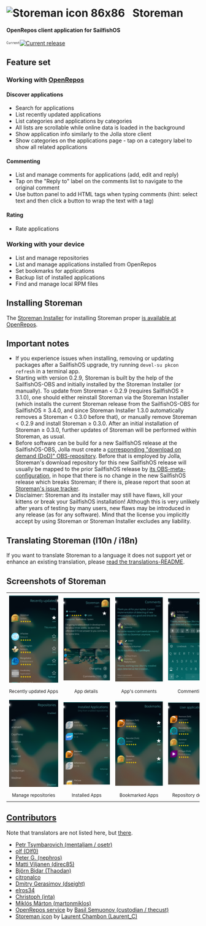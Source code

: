 # ![Storeman icon 86x86](./icons/86x86/harbour-storeman.png?raw=true) &nbsp; **Storeman**
**OpenRepos client application for SailfishOS**

<sup><sub>`Current`</sub></sup>[![Current release](https://img.shields.io/github/release/storeman-developers/harbour-storeman.svg)](https://github.com/storeman-developers/harbour-storeman/releases)

## Feature set

### Working with [OpenRepos](https://openrepos.net/)
#### Discover applications
- Search for applications
- List recently updated applications
- List categories and applications by categories
- All lists are scrollable while online data is loaded in the background
- Show application info similarly to the Jolla store client
- Show categories on the applications page - tap on a category label to show all related applications
#### Commenting
- List and manage comments for applications (add, edit and reply)
- Tap on the "Reply to" label on the comments list to navigate to the original comment
- Use button panel to add HTML tags when typing comments (hint: select text and then click a button to wrap the text with a tag)
#### Rating
- Rate applications

### Working with your device
- List and manage repositories
- List and manage applications installed from OpenRepos
- Set bookmarks for applications
- Backup list of installed applications
- Find and manage local RPM files

## Installing Storeman

The [Storeman Installer](https://github.com/storeman-developers/harbour-storeman-installer#readme) for installing Storeman proper [is available at OpenRepos](https://openrepos.net/content/olf/storeman-installer).

## Important notes

* If you experience issues when installing, removing or updating packages after a SailfishOS upgrade, try running `devel-su pkcon refresh` in a terminal app.
* Starting with version 0.2.9, Storeman is built by the help of the SailfishOS-OBS and initially installed by the Storeman Installer (or manually).  To update from Storeman < 0.2.9 (requires SailfishOS ≥ 3.1.0), one should either reinstall Storeman via the Storeman Installer (which installs the current Storeman release from the SailfishOS-OBS for SailfishOS ≥ 3.4.0, and since Storeman Installer 1.3.0 automatically removes a Storeman < 0.3.0 before that), or manually remove Storeman < 0.2.9 and install Storeman ≥ 0.3.0.  After an initial installation of Storeman ≥ 0.3.0, further updates of Storeman will be performed within Storeman, as usual.
* Before software can be build for a new SailfishOS release at the SailfishOS-OBS, Jolla must create a [corresponding "download on demand (DoD)" OBS-repository](https://build.sailfishos.org/project/subprojects/sailfishos).  Before that is employed by Jolla, Storeman's download repository for this new SailfishOS release will usually be mapped to the prior SailfishOS release by [its OBS-meta-configuration](https://build.sailfishos.org/project/meta/home:olf:harbour-storeman), in hope that there is no change in the new SailfishOS release which breaks Storeman; if there is, please report that soon at [Storeman's issue tracker](https://github.com/storeman-developers/harbour-storeman/issues).
* Disclaimer: Storeman and its installer may still have flaws, kill your kittens or break your SailfishOS installation!  Although this is very unlikely after years of testing by many users, new flaws may be introduced in any release (as for any software).  Mind that the license you implicitly accept by using Storeman or Storeman Installer excludes any liability.

## Translating Storeman (l10n / i18n)

If you want to translate Storeman to a language it does not support yet or enhance an existing translation, please [read the translations-README](./translations#readme).

## Screenshots of Storeman

|       |       |       |       |
| :---: | :---: | :---: | :---: |
|       |       |       |       |
| ![RecentAppsPage](./.xdata/screenshots/screenshot-screenshot-storeman-01.png?raw=true) | ![AppPage](./.xdata/screenshots/screenshot-screenshot-storeman-02.png?raw=true) | ![CommentsPage](./.xdata/screenshots/screenshot-screenshot-storeman-03.png?raw=true) | ![Commenting](./.xdata/screenshots/screenshot-screenshot-storeman-04.png?raw=true) |
| <sub>Recently&nbsp;updated&nbsp;Apps</sub> | <sub>&nbsp;&nbsp;&nbsp;&nbsp;&nbsp;&nbsp;&nbsp;&nbsp;&nbsp;App&nbsp;details&nbsp;&nbsp;&nbsp;&nbsp;&nbsp;&nbsp;&nbsp;&nbsp;&nbsp;&nbsp;</sub> | <sub>&nbsp;&nbsp;&nbsp;&nbsp;&nbsp;App's&nbsp;comments&nbsp;&nbsp;&nbsp;&nbsp;&nbsp;</sub> | <sub>&nbsp;&nbsp;&nbsp;&nbsp;&nbsp;&nbsp;&nbsp;&nbsp;Commenting&nbsp;&nbsp;&nbsp;&nbsp;&nbsp;&nbsp;&nbsp;&nbsp;</sub> |
|       |       |       |       |
|       |       |       |       |
| ![RepositoriesPage](./.xdata/screenshots/screenshot-screenshot-storeman-06.png?raw=true) | ![InstalledAppsPage](./.xdata/screenshots/screenshot-screenshot-storeman-07.png?raw=true) | ![BookmarksPage](./.xdata/screenshots/screenshot-screenshot-storeman-08.png?raw=true) | ![RepositoryPage](./.xdata/screenshots/screenshot-screenshot-storeman-09.png?raw=true) |
| <sub>Manage repositories</sub> | <sub>Installed Apps</sub> | <sub>Bookmarked Apps</sub> | <sub>Repository details</sub> |
|       |       |       |       |

## [Contributors](https://github.com/storeman-developers/harbour-storeman/graphs/contributors)
Note that translators are not listed here, but [there](https://github.com/storeman-developers/harbour-storeman/blob/master/qml/models/TranslatorsModel.qml).
- [Petr Tsymbarovich (mentaljam / osetr)](https://github.com/mentaljam)
- [olf (Olf0)](https://github.com/Olf0)
- [Peter G. (nephros)](https://github.com/nephros)
- [Matti Viljanen (direc85)](https://github.com/direc85)
- [Björn Bidar (Thaodan)](https://github.com/Thaodan)
- [citronalco](https://github.com/citronalco)
- [Dmitry Gerasimov (dseight)](https://github.com/dseight)
- [elros34](https://github.com/elros34)
- [Christoph (inta)](https://github.com/inta)
- [Miklós Márton (martonmiklos)](https://github.com/martonmiklos)
- [OpenRepos service](https://openrepos.net/content/basil/about-openrepos) by [Basil Semuonov (custodian / thecust)](https://github.com/custodian)
- [Storeman icon](./icons/harbour-storeman.svg) by [Laurent Chambon (Laurent_C)](https://mastodon.social/@Laurent_C)
